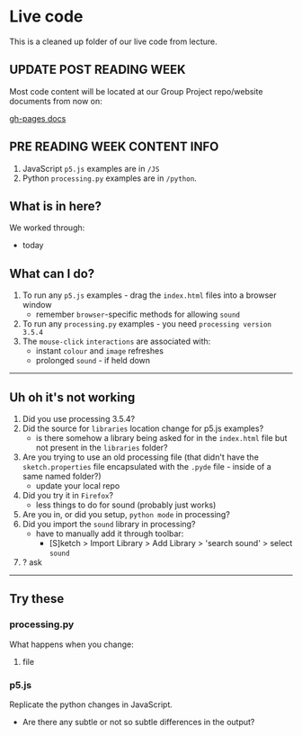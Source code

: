 # Live code

This is a cleaned up folder of our live code from lecture. 

## UPDATE POST READING WEEK

Most code content will be located at our Group Project repo/website documents from now on:

[gh-pages docs](https://github.com/robots-make-art-too/GroupProject_info/tree/gh-pages/docs)

## PRE READING WEEK CONTENT INFO

1. JavaScript `p5.js` examples are in `/JS`
2. Python `processing.py` examples are in `/python`.

## What is in here?

We worked through:
- today 


## What can I do?

1. To run any `p5.js` examples - drag the `index.html` files into a browser window
   - remember `browser`-specific methods for allowing `sound`
2. To run any `processing.py` examples - you need `processing version 3.5.4`
3. The `mouse-click` `interactions` are associated with:
   - instant `colour` and `image` refreshes
   - prolonged `sound` - if held down

---

## Uh oh it's not working

1. Did you use processing 3.5.4?
2. Did the source for `libraries` location change for p5.js examples?
   - is there somehow a library being asked for in the `index.html` file but not present in the `libraries` folder?
3. Are you trying to use an old processing file (that didn't have the `sketch.properties` file encapsulated with the `.pyde` file - inside of a same named folder?)
   - update your local repo
4. Did you try it in `Firefox`? 
   - less things to do for sound (probably just works)
5. Are you in, or did you setup, `python mode` in processing?
6. Did you import the  `sound` library in processing?
   - have to manually add it through toolbar:
     - [S]ketch > Import Library > Add Library > 'search sound' > select `sound`
7. ? ask

---

## Try these

### processing.py

What happens when you change:

1. file


### p5.js

Replicate the python changes in JavaScript. 
   - Are there any subtle or not so subtle differences in the output?
